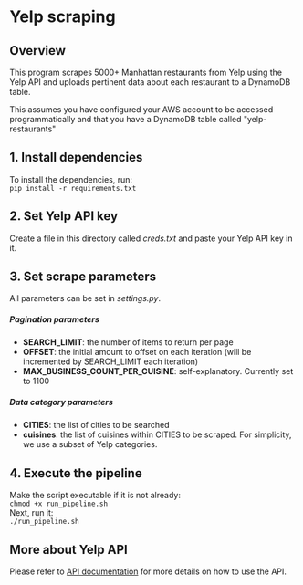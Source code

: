 # Yelp scraping

## Overview
This program scrapes 5000+ Manhattan restaurants from Yelp using the Yelp API and uploads 
pertinent data about each restaurant to a DynamoDB table.

This assumes you have configured your AWS account to be accessed programmatically 
and that you have a DynamoDB table called "yelp-restaurants"



## 1. Install dependencies

To install the dependencies, run:   
`pip install -r requirements.txt`

## 2. Set Yelp API key
Create a file in this directory called *creds.txt* and paste your Yelp API key in it. 

## 3. Set scrape parameters
All parameters can be set in *settings.py*.

##### Pagination parameters
- **SEARCH_LIMIT**: the number of items to return per page
- **OFFSET**: the initial amount to offset on each iteration (will be incremented by SEARCH_LIMIT each iteration)
- **MAX_BUSINESS_COUNT_PER_CUISINE**: self-explanatory. Currently set to 1100 

##### Data category parameters
- **CITIES**: the list of cities to be searched
- **cuisines**: the list of cuisines within CITIES to be scraped. For simplicity, we use a subset of Yelp categories.

## 4. Execute the pipeline
Make the script executable if it is not already:  
`chmod +x run_pipeline.sh`  
Next, run it:  
`./run_pipeline.sh` 


## More about Yelp API
Please refer to [API
documentation](https://www.yelp.com/developers/documentation/v3)
for more details on how to use the API.
